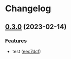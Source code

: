 # Changelog

## [0.3.0](https://github.com/agufaui/test/compare/translate-v0.2.0...translate-v0.3.0) (2023-02-14)


### Features

* test ([eec7dc1](https://github.com/agufaui/test/commit/eec7dc1783933c15ac0c4c02e8f14eb2f3f9f382))
